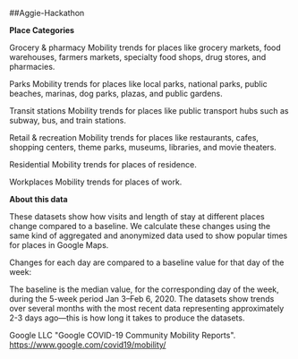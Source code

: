 ##Aggie-Hackathon

**Place Categories**

Grocery & pharmacy
Mobility trends for places like grocery markets, food warehouses, farmers markets, specialty food shops, drug stores, and pharmacies.

Parks
Mobility trends for places like local parks, national parks, public beaches, marinas, dog parks, plazas, and public gardens.

Transit stations
Mobility trends for places like public transport hubs such as subway, bus, and train stations.

Retail & recreation
Mobility trends for places like restaurants, cafes, shopping centers, theme parks, museums, libraries, and movie theaters.

Residential
Mobility trends for places of residence.

Workplaces
Mobility trends for places of work.

**About this data**

These datasets show how visits and length of stay at different places change compared to a baseline. We calculate these changes using the same kind of aggregated and anonymized data used to show popular times for places in Google Maps.

Changes for each day are compared to a baseline value for that day of the week:

The baseline is the median value, for the corresponding day of the week, during the 5-week period Jan 3–Feb 6, 2020.
The datasets show trends over several months with the most recent data representing approximately 2-3 days ago—this is how long it takes to produce the datasets.

Google LLC "Google COVID-19 Community Mobility Reports".
https://www.google.com/covid19/mobility/

